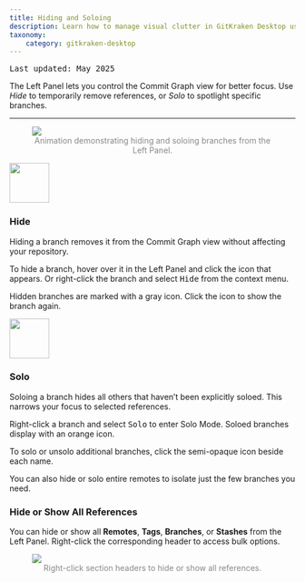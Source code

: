 ```yaml
---
title: Hiding and Soloing
description: Learn how to manage visual clutter in GitKraken Desktop using Hide and Solo features in the Left Panel.
taxonomy:
    category: gitkraken-desktop
---
```

<kbd>Last updated: May 2025</kbd>

The Left Panel lets you control the Commit Graph view for better focus. Use _Hide_ to temporarily remove references, or _Solo_ to spotlight specific branches.

***

<figure class='figure center'>
  <img src="/wp-content/uploads//solo-hide.gif" class="help-center-img img-bordered">
  <figcaption style="text-align: center; color: #888;">Animation demonstrating hiding and soloing branches from the Left Panel.</figcaption>
</figure>

<div class="flex-wrap" style="align-items: flex-start">
  <div class="flex-item">
    <img src="/wp-content/uploads/gk-hide-icon-green.svg" class='img-responsive' style="width: 70px; height: 70px">
  </div>
  <div class="flex-item">
    <h3>Hide</h3>
    <p>Hiding a branch removes it from the Commit Graph view without affecting your repository.</p>
    <p>To hide a branch, hover over it in the Left Panel and click the <i class='fa fa-eye icon-green'></i> icon that appears. Or right-click the branch and select <kbd>Hide</kbd> from the context menu.</p>
    <p>Hidden branches are marked with a gray <i class='fa fa-eye-slash'></i> icon. Click the icon to show the branch again.</p>
  </div>
</div>

<div class="flex-wrap" style="align-items: flex-start">
  <div class="flex-item">
    <img src="/wp-content/uploads/gk-solo-icon-orange.svg" class='img-responsive' style="width: 70px; height: 70px">
  </div>
  <div class="flex-item">
    <h3>Solo</h3>
    <p>Soloing a branch hides all others that haven’t been explicitly soloed. This narrows your focus to selected references.</p>
    <p>Right-click a branch and select <kbd>Solo</kbd> to enter Solo Mode. Soloed branches display with an orange <i class='fa fa-dot-circle-o icon-orange'></i> icon.</p>
    <p>To solo or unsolo additional branches, click the semi-opaque icon beside each name.</p>
    <p>You can also hide or solo entire remotes to isolate just the few branches you need.</p>
  </div>
</div>

### Hide or Show All References

You can hide or show all **Remotes**, **Tags**, **Branches**, or **Stashes** from the Left Panel. Right-click the corresponding header to access bulk options.

<figure class='figure center'>
  <img src='/wp-content/uploads/hide-show-all.png' srcset='/wp-content/uploads/hide-show-all@2x.png' class="help-center-img img-bordered">
  <figcaption style="text-align: center; color: #888;">Right-click section headers to hide or show all references.</figcaption>
</figure>
